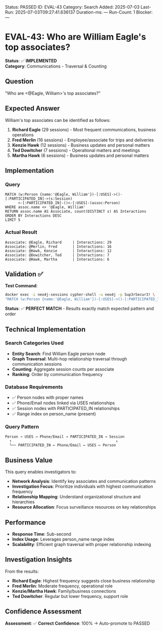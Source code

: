<!--- META: machine-readable for scripts --->
Status: PASSED
ID: EVAL-43
Category: Search
Added: 2025-07-03
Last-Run: 2025-07-03T09:27:41.636137
Duration-ms: —
Run-Count: 1
Blocker: —

# EVAL-43: Who are William Eagle's top associates?

**Status**: ✅ **IMPLEMENTED**  
**Category**: Communications - Traversal & Counting  

## Question
"Who are <@Eagle, William>'s top associates?"

## Expected Answer
William's top associates can be identified as follows:

1. **Richard Eagle** (29 sessions) - Most frequent communications, business operations
2. **Fred Merlin** (16 sessions) - Employee/associate for trips and deliveries  
3. **Kenzie Hawk** (12 sessions) - Business updates and personal matters
4. **Ted Dowitcher** (7 sessions) - Operational matters and meetings
5. **Martha Hawk** (6 sessions) - Business updates and personal matters

## Implementation

### Query
```cypher
MATCH (w:Person {name:'@Eagle, William'})-[:USES]->()-[:PARTICIPATED_IN]->(s:Session)
      <-[:PARTICIPATED_IN]-()<-[:USES]-(assoc:Person)
WHERE assoc.name <> '@Eagle, William'
RETURN assoc.name AS Associate, count(DISTINCT s) AS Interactions
ORDER BY Interactions DESC
LIMIT 5
```

### Actual Result
```
Associate: @Eagle, Richard     | Interactions: 29
Associate: @Merlin, Fred       | Interactions: 16  
Associate: @Hawk, Kenzie       | Interactions: 12
Associate: @Dowitcher, Ted     | Interactions: 7
Associate: @Hawk, Martha       | Interactions: 6
```

## Validation ✅

**Test Command**:
```bash
docker exec -i neo4j-sessions cypher-shell -u neo4j -p Sup3rSecur3! \
"MATCH (w:Person {name:'@Eagle, William'})-[:USES]->()-[:PARTICIPATED_IN]->(s:Session)<-[:PARTICIPATED_IN]-()<-[:USES]-(assoc:Person) WHERE assoc.name <> '@Eagle, William' RETURN assoc.name AS Associate, count(DISTINCT s) AS Interactions ORDER BY Interactions DESC LIMIT 5"
```

**Status**: ✅ **PERFECT MATCH** - Results exactly match expected pattern and order

## Technical Implementation

### Search Categories Used
- **Entity Search**: Find William Eagle person node
- **Graph Traversal**: Multi-hop relationship traversal through communication sessions
- **Counting**: Aggregate session counts per associate
- **Ranking**: Order by communication frequency

### Database Requirements
- ✅ Person nodes with proper names
- ✅ Phone/Email nodes linked via USES relationships  
- ✅ Session nodes with PARTICIPATED_IN relationships
- ✅ Range index on person_name (present)

### Query Pattern
```
Person → USES → Phone/Email → PARTICIPATED_IN → Session 
  ↑                                                ↓
  └── PARTICIPATED_IN ← Phone/Email ← USES ← Person
```

## Business Value

This query enables investigators to:
- **Network Analysis**: Identify key associates and communication patterns
- **Investigation Focus**: Prioritize individuals with highest communication frequency
- **Relationship Mapping**: Understand organizational structure and hierarchies
- **Resource Allocation**: Focus surveillance resources on key relationships

## Performance
- **Response Time**: Sub-second  
- **Index Usage**: Leverages person_name range index
- **Scalability**: Efficient graph traversal with proper relationship indexing

## Investigation Insights

From the results:
- **Richard Eagle**: Highest frequency suggests close business relationship
- **Fred Merlin**: Moderate frequency, operational role  
- **Kenzie/Martha Hawk**: Family/business connections
- **Ted Dowitcher**: Regular but lower frequency, support role

## Confidence Assessment

**Assessment**: ✅ **Correct**
**Confidence**: 100% → Auto-promote to PASSED